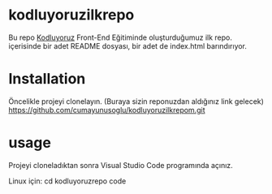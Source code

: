 # kodluyoruzilkrepo
Bu repo [Kodluyoruz](https://academy.patika.dev/my-courses) Front-End Eğitiminde oluşturduğumuz ilk repo. içerisinde bir adet README dosyası, bir adet de index.html barındırıyor.
# Installation
Öncelikle projeyi clonelayın. (Buraya sizin reponuzdan aldığınız link gelecek)
https://github.com/cumayunusoglu/kodluyoruzilkrepom.git
# usage
Projeyi cloneladıktan sonra Visual Studio Code programında açınız.

Linux için:
cd kodluyoruzrepo
code
